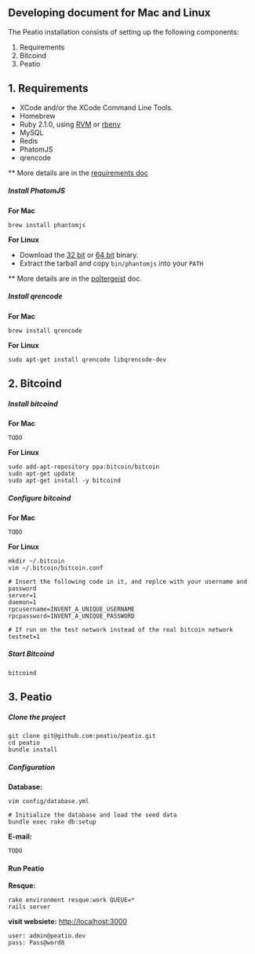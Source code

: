 Developing document for Mac and Linux
-------------------------------------

The Peatio installation consists of setting up the following components:

1. Requirements
2. Bitcoind
3. Peatio


## 1. Requirements

* XCode and/or the XCode Command Line Tools.
* Homebrew
* Ruby 2.1.0, using [RVM](http://rvm.io/) or [rbenv](https://github.com/sstephenson/rbenv)
* MySQL
* Redis
* PhatomJS
* qrencode

** More details are in the [requirements doc](doc/install/requirements.md)

##### Install PhatomJS

**For Mac**

    brew install phantomjs

**For Linux**

* Download the [32 bit](https://phantomjs.googlecode.com/files/phantomjs-1.9.2-linux-i686.tar.bz2)
or [64 bit](https://phantomjs.googlecode.com/files/phantomjs-1.9.2-linux-x86_64.tar.bz2)
binary.
* Extract the tarball and copy `bin/phantomjs` into your `PATH`

** More details are in the [poltergeist](https://github.com/jonleighton/poltergeist/blob/master/README.md) doc.

##### Install qrencode

**For Mac**

    brew install qrencode

**For Linux**

    sudo apt-get install qrencode libqrencode-dev

## 2. Bitcoind

##### Install bitcoind

**For Mac**

    TODO

**For Linux**

    sudo add-apt-repository ppa:bitcoin/bitcoin
    sudo apt-get update
    sudo apt-get install -y bitcoind

##### Configure bitcoind

**For Mac**

    TODO

**For Linux**

    mkdir ~/.bitcoin
    vim ~/.bitcoin/bitcoin.conf

    # Insert the following code in it, and replce with your username and password
    server=1
    daemon=1
    rpcusername=INVENT_A_UNIQUE_USERNAME
    rpcpassword=INVENT_A_UNIQUE_PASSWORD

    # If run on the test network instead of the real bitcoin network
    testnet=1

##### Start Bitcoind

    bitcoind


## 3. Peatio

##### Clone the project

    git clone git@github.com:peatio/peatio.git
    cd peatio
    bundle install


##### Configuration

**Database:**

    vim config/database.yml

    # Initialize the database and load the seed data
    bundle exec rake db:setup

**E-mail:**

    TODO

#### Run Peatio

**Resque:**

    rake environment resque:work QUEUE=*
    rails server

**visit websiete:** [http://localhost:3000](http://localhost:3000)

    user: admin@peatio.dev
    pass: Pass@word8


